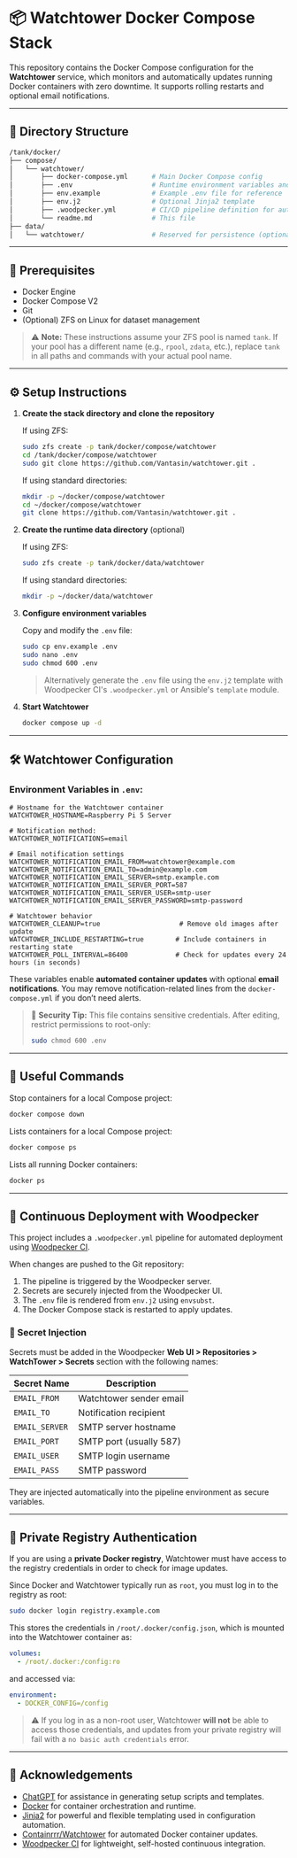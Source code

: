 # 📦 Watchtower Docker Compose Stack

This repository contains the Docker Compose configuration for the **Watchtower** service, which monitors and automatically updates running Docker containers with zero downtime. It supports rolling restarts and optional email notifications.

---

## 📁 Directory Structure

```bash
/tank/docker/
├── compose/
│   └── watchtower/
│       ├── docker-compose.yml      # Main Docker Compose config
│       ├── .env                    # Runtime environment variables and secrets (gitignored!)
│       ├── env.example             # Example .env file for reference
│       ├── env.j2                  # Optional Jinja2 template
│       ├── .woodpecker.yml         # CI/CD pipeline definition for auto-deploy
│       └── readme.md               # This file
├── data/
│   └── watchtower/                 # Reserved for persistence (optional)
```

---

## 🧰 Prerequisites

* Docker Engine
* Docker Compose V2
* Git
* (Optional) ZFS on Linux for dataset management

> ⚠️ **Note:** These instructions assume your ZFS pool is named `tank`. If your pool has a different name (e.g., `rpool`, `zdata`, etc.), replace `tank` in all paths and commands with your actual pool name.

---

## ⚙️ Setup Instructions

1. **Create the stack directory and clone the repository**

   If using ZFS:
   ```bash
   sudo zfs create -p tank/docker/compose/watchtower
   cd /tank/docker/compose/watchtower
   sudo git clone https://github.com/Vantasin/watchtower.git .
   ```

   If using standard directories:
   ```bash
   mkdir -p ~/docker/compose/watchtower
   cd ~/docker/compose/watchtower
   git clone https://github.com/Vantasin/watchtower.git .
   ```

2. **Create the runtime data directory** (optional)

   If using ZFS:
   ```bash
   sudo zfs create -p tank/docker/data/watchtower
   ```

   If using standard directories:
   ```bash
   mkdir -p ~/docker/data/watchtower
   ```

3. **Configure environment variables**

   Copy and modify the `.env` file:

   ```bash
   sudo cp env.example .env
   sudo nano .env
   sudo chmod 600 .env
   ```

   > Alternatively generate the `.env` file using the `env.j2` template with Woodpecker CI's `.woodpecker.yml` or Ansible's `template` module.

4. **Start Watchtower**

   ```bash
   docker compose up -d
   ```

---

## 🛠 Watchtower Configuration

### Environment Variables in `.env`:

```dotenv
# Hostname for the Watchtower container
WATCHTOWER_HOSTNAME=Raspberry Pi 5 Server

# Notification method:
WATCHTOWER_NOTIFICATIONS=email

# Email notification settings
WATCHTOWER_NOTIFICATION_EMAIL_FROM=watchtower@example.com
WATCHTOWER_NOTIFICATION_EMAIL_TO=admin@example.com
WATCHTOWER_NOTIFICATION_EMAIL_SERVER=smtp.example.com
WATCHTOWER_NOTIFICATION_EMAIL_SERVER_PORT=587
WATCHTOWER_NOTIFICATION_EMAIL_SERVER_USER=smtp-user
WATCHTOWER_NOTIFICATION_EMAIL_SERVER_PASSWORD=smtp-password

# Watchtower behavior
WATCHTOWER_CLEANUP=true                    # Remove old images after update
WATCHTOWER_INCLUDE_RESTARTING=true        # Include containers in restarting state
WATCHTOWER_POLL_INTERVAL=86400            # Check for updates every 24 hours (in seconds)
```

These variables enable **automated container updates** with optional **email notifications**. You may remove notification-related lines from the `docker-compose.yml` if you don’t need alerts.

> 🔐 **Security Tip:** This file contains sensitive credentials. After editing, restrict permissions to root-only:
>
> ```bash
> sudo chmod 600 .env
> ```

---

## 🧪 Useful Commands

Stop containers for a local Compose project:
```bash
docker compose down
```

Lists containers for a local Compose project:
```bash
docker compose ps
```

Lists all running Docker containers:
```bash
docker ps
```

---

## 🚀 Continuous Deployment with Woodpecker

This project includes a `.woodpecker.yml` pipeline for automated deployment using [Woodpecker CI](https://woodpecker-ci.org/).

When changes are pushed to the Git repository:
1. The pipeline is triggered by the Woodpecker server.
2. Secrets are securely injected from the Woodpecker UI.
3. The `.env` file is rendered from `env.j2` using `envsubst`.
4. The Docker Compose stack is restarted to apply updates.

### 🔐 Secret Injection

Secrets must be added in the Woodpecker **Web UI > Repositories > WatchTower > Secrets** section with the following names:

| Secret Name     | Description                        |
|------------------|-----------------------------------|
| `EMAIL_FROM`     | Watchtower sender email           |
| `EMAIL_TO`       | Notification recipient            |
| `EMAIL_SERVER`   | SMTP server hostname              |
| `EMAIL_PORT`     | SMTP port (usually 587)           |
| `EMAIL_USER`     | SMTP login username               |
| `EMAIL_PASS`     | SMTP password                     |

They are injected automatically into the pipeline environment as secure variables.

---

## 🔐 Private Registry Authentication

If you are using a **private Docker registry**, Watchtower must have access to the registry credentials in order to check for image updates.

Since Docker and Watchtower typically run as `root`, you must log in to the registry as root:

```bash
sudo docker login registry.example.com
````

This stores the credentials in `/root/.docker/config.json`, which is mounted into the Watchtower container as:

```yaml
volumes:
  - /root/.docker:/config:ro
```

and accessed via:

```yaml
environment:
  - DOCKER_CONFIG=/config
```

> ⚠️ If you log in as a non-root user, Watchtower **will not** be able to access those credentials, and updates from your private registry will fail with a `no basic auth credentials` error.

---

## 🙏 Acknowledgements

- [ChatGPT](https://openai.com/chatgpt) for assistance in generating setup scripts and templates.
- [Docker](https://www.docker.com/) for container orchestration and runtime.
- [Jinja2](https://palletsprojects.com/p/jinja/) for powerful and flexible templating used in configuration automation.
- [Containrrr/Watchtower](https://containrrr.dev/watchtower/) for automated Docker container updates.
- [Woodpecker CI](https://woodpecker-ci.org/) for lightweight, self-hosted continuous integration.
